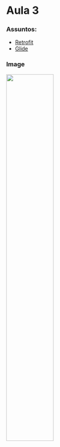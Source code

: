 # Aula 3
### Assuntos:
- [Retrofit](https://square.github.io/retrofit/)
- [Glide](https://github.com/bumptech/glide)

### Image
<img src="https://user-images.githubusercontent.com/17071599/201106889-06fafb77-ee08-4a9e-90d5-cbbe7751d859.png" width="50%">

